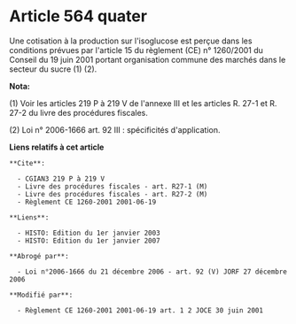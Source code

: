 # Article 564 quater

Une cotisation à la production sur l'isoglucose est perçue dans les conditions prévues par l'article 15 du règlement (CE) n°
1260/2001 du Conseil du 19 juin 2001 portant organisation commune des marchés dans le secteur du sucre (1) (2).

**Nota:**

(1) Voir les articles 219 P à 219 V de l'annexe III et les articles R. 27-1 et R. 27-2 du livre des procédures fiscales.

(2) Loi n° 2006-1666 art. 92 III : spécificités d'application.

**Liens relatifs à cet article**

	**Cite**:

	  - CGIAN3 219 P à 219 V
	  - Livre des procédures fiscales - art. R27-1 (M)
	  - Livre des procédures fiscales - art. R27-2 (M)
	  - Règlement CE 1260-2001 2001-06-19

	**Liens**:

	  - HISTO: Edition du 1er janvier 2003
	  - HISTO: Edition du 1er janvier 2007

	**Abrogé par**:

	  - Loi n°2006-1666 du 21 décembre 2006 - art. 92 (V) JORF 27 décembre 2006

	**Modifié par**:

	  - Règlement CE 1260-2001 2001-06-19 art. 1 2 JOCE 30 juin 2001
